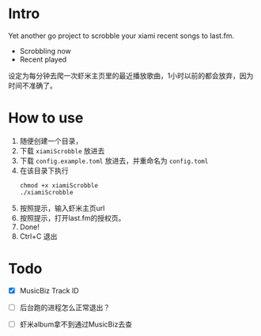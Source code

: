 # Intro
Yet another go project to scrobble your xiami recent songs to last.fm.

* Scrobbling now
* Recent played

设定为每分钟去爬一次虾米主页里的最近播放歌曲，1小时以前的都会放弃，因为时间不准确了。

# How to use
1. 随便创建一个目录，
2. 下载 `xiamiScrobble` 放进去
3. 下载 `config.example.toml` 放进去，并重命名为 `config.toml`
4. 在该目录下执行
    ```
    chmod +x xiamiScrobble
    ./xiamiScrobble
    ```
5. 按照提示，输入虾米主页url
6. 按照提示，打开last.fm的授权页。
7. Done!
8. Ctrl+C 退出

# Todo

 * [x] MusicBiz Track ID
 * [ ] 后台跑的进程怎么正常退出？
 * [ ] 虾米album拿不到通过MusicBiz去查

